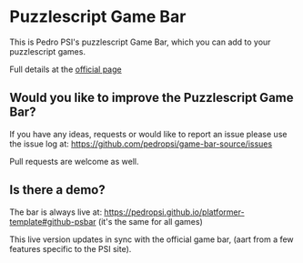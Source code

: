 # Puzzlescript Game Bar
This is Pedro PSI's puzzlescript Game Bar, which you can add to your puzzlescript games.

Full details at the [official page](https://pedropsi.github.io/game-bar.html#github-psbar)

## Would you like to improve the Puzzlescript Game Bar?
If you have any ideas, requests or would like to report an issue please use the issue log at:
https://github.com/pedropsi/game-bar-source/issues

Pull requests are welcome as well.

## Is there a demo?
The bar is always live at: 
https://pedropsi.github.io/platformer-template#github-psbar
(it's the same for all games)

This live version updates in sync with the official game bar, (aart from a few features specific to the PSI site).



